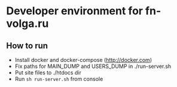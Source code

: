 # Developer environment for fn-volga.ru

## How to run
- Install docker and docker-compose (http://docker.com)
- Fix paths for MAIN_DUMP and USERS_DUMP in ./run-server.sh
- Put site files to ./htdocs dir
- Run ```sh run-server.sh``` from console
